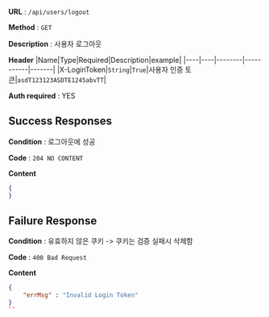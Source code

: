 **URL** : `/api/users/logout`

**Method** : `GET`

**Description** : 사용자 로그아웃

**Header**
|Name|Type|Required|Description|example|
|----|----|--------|-----------|-------|
|X-LoginToken|`String`|`True`|사용자 인증 토큰|`asdT123123ASDTE1245abvTT`|

**Auth required** : YES

## Success Responses

**Condition** : 로그아웃에 성공

**Code** : `204 NO CONTENT`

**Content**
```json
{
}
```

## Failure Response

**Condition** : 유효하지 않은 쿠키 -> 쿠키는 검증 실패시 삭제함

**Code** : `400 Bad Request`

**Content**
```json
{
    "errMsg" : "Invalid Login Token"
}
``

